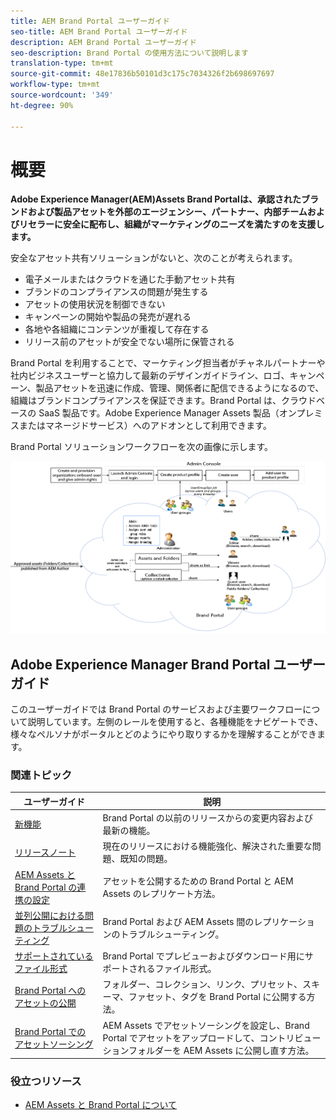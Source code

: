 ```yaml
---
title: AEM Brand Portal ユーザーガイド
seo-title: AEM Brand Portal ユーザーガイド
description: AEM Brand Portal ユーザーガイド
seo-description: Brand Portal の使用方法について説明します
translation-type: tm+mt
source-git-commit: 48e17836b50101d3c175c7034326f2b698697697
workflow-type: tm+mt
source-wordcount: '349'
ht-degree: 90%

---
```



# 概要

**Adobe Experience Manager(AEM)Assets Brand Portalは、承認されたブランドおよび製品アセットを外部のエージェンシー、パートナー、内部チームおよびリセラーに安全に配布し、組織がマーケティングのニーズを満たすのを支援します。**

安全なアセット共有ソリューションがないと、次のことが考えられます。

* 電子メールまたはクラウドを通じた手動アセット共有
* ブランドのコンプライアンスの問題が発生する
* アセットの使用状況を制御できない
* キャンペーンの開始や製品の発売が遅れる
* 各地や各組織にコンテンツが重複して存在する
* リリース前のアセットが安全でない場所に保管される

Brand Portal を利用することで、マーケティング担当者がチャネルパートナーや社内ビジネスユーザーと協力して最新のデザインガイドライン、ロゴ、キャンペーン、製品アセットを迅速に作成、管理、関係者に配信できるようになるので、組織はブランドコンプライアンスを保証できます。Brand Portal は、クラウドベースの SaaS 製品です。Adobe Experience Manager Assets 製品（オンプレミスまたはマネージドサービス）へのアドオンとして利用できます。

Brand Portal ソリューションワークフローを次の画像に示します。

![](assets/BPWorkflow1.png)

## Adobe Experience Manager Brand Portal ユーザーガイド

このユーザーガイドでは Brand Portal のサービスおよび主要ワークフローについて説明しています。左側のレールを使用すると、各種機能をナビゲートでき、様々なペルソナがポータルとどのようにやり取りするかを理解することができます。

### 関連トピック

| ユーザーガイド | 説明 |
|--- |---|
| [新機能](whats-new.md) | Brand Portal の以前のリリースからの変更内容および最新の機能。 |
| [リリースノート](brand-portal-release-notes.md) | 現在のリリースにおける機能強化、解決された重要な問題、既知の問題。 |
| [AEM Assets と Brand Portal の連携の設定](../using/configure-aem-assets-with-brand-portal.md) | アセットを公開するための Brand Portal と AEM Assets のレプリケート方法。 |
| [並列公開における問題のトラブルシューティング](troubleshoot-parallel-publishing.md) | Brand Portal および AEM Assets 間のレプリケーションのトラブルシューティング。 |
| [サポートされているファイル形式](brand-portal-supported-formats.md) | Brand Portal でプレビューおよびダウンロード用にサポートされるファイル形式。 |
| [Brand Portal へのアセットの公開](brand-portal-sharing-folders.md) | フォルダー、コレクション、リンク、プリセット、スキーマ、ファセット、タグを Brand Portal に公開する方法。 |
| [Brand Portal でのアセットソーシング](brand-portal-asset-sourcing.md) | AEM Assets でアセットソーシングを設定し、Brand Portal でアセットをアップロードして、コントリビューションフォルダーを AEM Assets に公開し直す方法。 |

### 役立つリソース

* [AEM Assets と Brand Portal について](https://docs.adobe.com/content/help/ja-JP/experience-manager-brand-portal/using/home.html)
